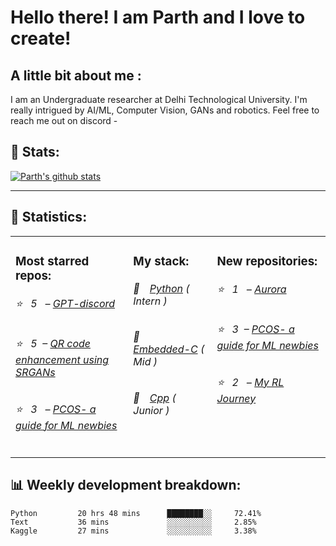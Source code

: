 # Hello there! I am Parth and I love to create!

## A little bit about me :

I am an Undergraduate researcher at Delhi Technological University. I'm really intrigued by AI/ML, Computer Vision, GANs and robotics. Feel free to reach me out on discord - 

## 📝 Stats:
[![Parth's github stats](https://github-readme-stats.vercel.app/api?username=PsVenom&count_private=true&show_icons=true&theme=radical&hide_rank=false)](https://github.com/anuraghazra/github-readme-stats)
<hr>
<h2>📝 Statistics: </h2>
<table>
  <tr>
    <td valign="top">
      <h3>Most starred repos: </h3>
            <h6>⭐️&nbsp;&nbsp;&nbsp;5&nbsp;&nbsp – <a href='https://github.com/PsVenom/GPT-discord'>GPT-discord</a></h6> 
      <h6>⭐️&nbsp;&nbsp;&nbsp;5&nbsp;&nbsp– <a href='https://github.com/PsVenom/QR-code-enhancement-using-SRGANs'>QR code enhancement using SRGANs</a></h6> 
      <h6>⭐️&nbsp;&nbsp;&nbsp;3&nbsp;&nbsp – <a href='https://github.com/PsVenom/PCOS-a_guide_for_ML_newbies'>PCOS- a guide for ML newbies</a></h6> 
    </td>
    <td valign="top">
      <h3>My stack: </h3>
      <h6>📔&emsp;<a href="https://github.com/PsVenom?tab=repositories&q=&type=&language=python">Python</a> ( Intern )</h6>
      <h6>📗&emsp;<a href="https://github.com/PsVenom?tab=repositories&q=&type=&language=arduino%23">Embedded-C</a> ( Mid )</h6>
      <h6>📘&emsp;<a href="https://github.com/PsVenom?tab=repositories&q=&type=&language=cmake">Cpp</a> ( Junior )</h6>
      </td>
     <td valign="top">
      <h3>New repositories: </h3>
           <h6>⭐️&nbsp;&nbsp;&nbsp;1&nbsp;&nbsp – <a href='https://github.com/PsVenom/Aurora'>Aurora</a></h6> 
      <h6>⭐️&nbsp;&nbsp;&nbsp;3&nbsp;&nbsp– <a href='https://github.com/PsVenom/PCOS-a_guide_for_ML_newbies'>PCOS- a guide for ML newbies</a></h6> 
      <h6>⭐️&nbsp;&nbsp;&nbsp;2&nbsp;&nbsp – <a href='https://github.com/PsVenom/My-RL-Journey'>My RL Journey</a></h6> 
        </td>
  </tr>
</table>
<h2>📊 Weekly development breakdown: </h2>


```text
Python         20 hrs 48 mins      ████████░░     72.41%
Text           36 mins             ░░░░░░░░░░     2.85%
Kaggle         27 mins             ░░░░░░░░░░     3.38%
```



</hr>


    
